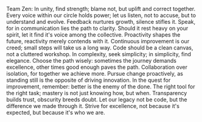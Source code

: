 Team Zen:
In unity, find strength; blame not, but uplift and correct together.
Every voice within our circle holds power; let us listen, not to accuse, but to understand and evolve.
Feedback nurtures growth, silence stifles it.
Speak, for in communication lies the path to clarity.
Should it rest heavy on your spirit, let it find it's voice among the collective.
Proactivity shapes the future, reactivity merely contends with it.
Continuous improvement is our creed; small steps will take us a long way.
Code should be a clean canvas, not a cluttered workshop.
In complexity, seek simplicity; in simplicity, find elegance.
Choose the path wisely: sometimes the journey demands excellence, other times good enough paves the path.
Collaboration over isolation, for together we achieve more.
Pursue change proactively, as standing still is the opposite of driving innovation.
In the quest for improvement, remember: better is the enemy of the done.
The right tool for the right task; mastery is not just knowing how, but when.
Transparency builds trust, obscurity breeds doubt.
Let our legacy not be code, but the difference we made through it.
Strive for excellence, not because it's expected, but because it's who we are.


